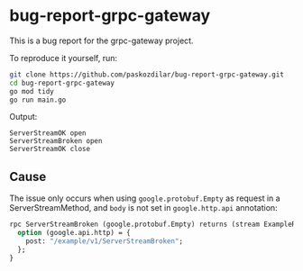 # bug-report-grpc-gateway

This is a bug report for the grpc-gateway project.

To reproduce it yourself, run:

```bash
git clone https://github.com/paskozdilar/bug-report-grpc-gateway.git
cd bug-report-grpc-gateway
go mod tidy
go run main.go
```

Output:

```
ServerStreamOK open
ServerStreamBroken open
ServerStreamOK close
```

## Cause

The issue only occurs when using `google.protobuf.Empty` as request in a
ServerStreamMethod, and `body` is not set in `google.http.api` annotation:

```proto
rpc ServerStreamBroken (google.protobuf.Empty) returns (stream ExampleResponse) {
  option (google.api.http) = {
    post: "/example/v1/ServerStreamBroken";
  };
}
```
